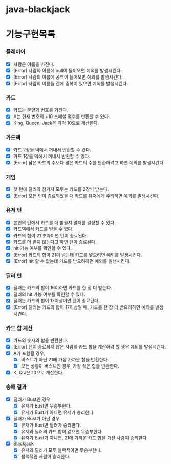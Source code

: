 # java-blackjack

# 기능구현목록

### 플레이어

- [x] 사람은 이름을 가진다.
- [x] [Error] 사람의 이름에 null이 들어오면 예외를 발생시킨다.
- [x] [Error] 사람의 이름에 공백이 들어오면 예외를 발생시킨다.
- [x] [Error] 사람의 이름들 간에 중복이 있으면 예외를 발생시킨다.

### 카드

- [x] 카드는 문양과 번호를 가진다.
- [x] A는 현재 번호의 +10 스페셜 점수를 반환할 수 있다.
- [x] King, Queen, Jack은 각각 10으로 계산한다.

### 카드덱
- [x] 카드 2장을 덱에서 꺼내서 반환할 수 있다.
- [x] 카드 1장을 덱에서 꺼내서 반환할 수 있다.
- [x] [Error] 남은 카드의 수보다 많은 카드의 수를 반환하려고 하면 예외를 발생시킨다.

### 게임

- [x] 첫 턴에 딜러와 참가자 모두는 카드를 2장씩 받는다.
- [x] [Error] 모든 턴이 종료되었을 때 카드를 유저에게 주려하면 예외를 발생시킨다.

### 유저 턴

- [x] 본인의 턴에서 카드를 더 받을지 말지를 결정할 수 있다.
- [x] 카드덱에서 카드를 받을 수 있다.
- [x] 카드의 합이 21 초과이면 턴이 종료된다.
- [x] 카드를 더 받지 않는다고 하면 턴이 종료된다.
- [x] hit 가능 여부를 확인할 수 있다.
- [x] [Error] 카드의 합이 21이 넘는데 카드를 넣으려면 예외를 발생시킨다.
- [x] [Error] hit 할 수 없는데 카드를 받으려하면 예외를 발생시킨다.

### 딜러 턴

- [x] 딜러는 카드의 합이 16이하면 카드를 한 장 더 받는다.
- [x] 딜러의 hit 가능 여부를 확인할 수 있다.
- [x] 딜러는 카드의 합이 17이상이면 턴이 종료된다.
- [x] [Error] 딜러는 카드의 합이 17이상일 때, 카드를 한 장 더 받으려하면 예외를 발생시킨다.

### 카드 합 계산

- [x] 카드의 숫자의 합을 반환한다.
- [x] [Error] 턴이 종료되지 않은 사람의 카드 합을 계산하려 할 경우 예외를 발생시킨다.
- [x] A가 포함될 경우,
    - [x] 버스트가 아닌 21에 가장 가까운 합을 반환한다.
    - [x] 모든 상황이 버스트인 경우, 가장 작은 합을 반환한다.
- [x] K, Q J은 10으로 계산한다.

### 승패 결과

- [x] 딜러가 Bust인 경우
    - [x] 유저가 Bust면 무승부한다.
    - [x] 유저가 Bust가 아니면 유저가 승리한다.
- [x] 딜러가 Bust가 아닌 경우
    - [x] 유저가 Bust면 딜러가 승리한다.
    - [x] 유저와 딜러의 카드 합이 같으면 무승부한다.
    - [x] 유저가 Bust가 아니면, 21에 가까운 카드 합을 가진 사람이 승리한다.
- [x] Blackjack
    - [x] 유저와 딜러가 모두 블랙잭이면 무승부한다.
    - [x] 블랙잭인 사람이 승리한다.
